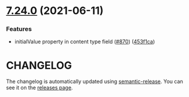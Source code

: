 # [7.24.0](https://github.com/contentful/contentful-management.js/compare/v7.23.0...v7.24.0) (2021-06-11)


### Features

* initialValue property in content type field ([#870](https://github.com/contentful/contentful-management.js/issues/870)) ([453f1ca](https://github.com/contentful/contentful-management.js/commit/453f1cad11b06ba077e429d315f63fbdfe5cdcbb))

# CHANGELOG

The changelog is automatically updated using
[semantic-release](https://github.com/semantic-release/semantic-release). You
can see it on the [releases page](https://github.com/contentful/contentful-management.js/releases).
